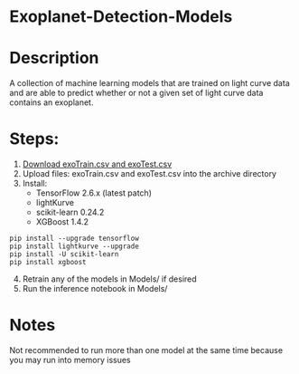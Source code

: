 # Exoplanet-Detection-Models

# Description
A collection of machine learning models that are trained on light curve data and are able to predict whether or not a given set of light curve data contains an exoplanet.

# Steps:
1. [Download exoTrain.csv and exoTest.csv](https://drive.google.com/file/d/1HD-LvmQNfmo4u0RWbjRXLaSIQmTFH_au/view?usp=sharing)
2. Upload files: exoTrain.csv and exoTest.csv into the archive directory
3. Install: 
   - TensorFlow 2.6.x (latest patch)
   - lightKurve 
   - scikit-learn 0.24.2 
   - XGBoost 1.4.2
```
pip install --upgrade tensorflow
pip install lightkurve --upgrade
pip install -U scikit-learn
pip install xgboost
```

4. Retrain any of the models in Models/ if desired
5. Run the inference notebook in Models/

# Notes
Not recommended to run more than one model at the same time because you may run into memory issues
